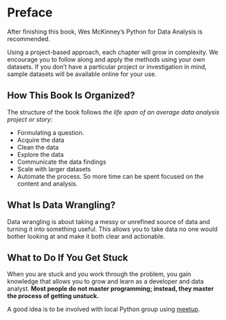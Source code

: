 # Preface #

After finishing this book, Wes McKinney’s Python for Data Analysis is recommended.

Using a project-based approach, each chapter will grow in complexity. 
We encourage you to follow along and apply the methods using your own datasets. 
If you don’t have a particular project or investigation in mind, sample datasets will be available online for your use.

## How This Book Is Organized? ##
The structure of the book follows *the life span of an average data analysis project or story*:
+ Formulating a question.
+ Acquire the data
+ Clean the data
+ Explore the data
+ Communicate the data findings
+ Scale with larger datasets
+ Automate the process.
So more time can be spent focused on the content and analysis.

## What Is Data Wrangling? ##
Data wrangling is about taking a messy or unrefined source of data and turning it into something useful.
This allows you to take data no one would bother looking at and make it both clear and actionable.

## What to Do If You Get Stuck ##
When you are stuck and you work through the problem, 
you gain knowledge that allows you to grow and learn as a developer and data analyst. 
**Most people do not master programming; instead, they master the process of getting unstuck.**

A good idea is to be involved with local Python group using [meetup](http://www.meetup.com).


